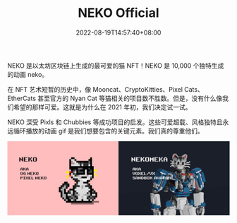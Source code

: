 ﻿---
title: "NEKO Official"
description: "NEKO 是以太坊区块链上生成的最可爱的猫 NFT！NEKO 是 10,000 个独特生成的动画 neko。"
date: 2022-08-19T14:57:40+08:00
lastmod: 2022-08-19T14:57:40+08:00
draft: false
authors: ["Simon"]
featuredImage: "neko-official.png"
tags: ["Collectibles","NEKO Official"]
categories: ["nfts"]
nfts: ["Collectibles"]
blockchain: "ETH"
website: "https://nekonft.io/"
twitter: "https://twitter.com/NekoNFT"
discord: "https://discord.com/invite/pj4SbG6gzK"
telegram: ""
github: ""
youtube: ""
twitch: ""
facebook: ""
instagram: ""
reddit: ""
medium: ""
steam: ""
gitbook: ""
googleplay: ""
appstore: ""
status: "Live"
weight: 
lightgallery: true
toc: true
pinned: false
recommend: false
recommend1: false
---
NEKO 是以太坊区块链上生成的最可爱的猫 NFT！NEKO 是 10,000 个独特生成的动画 neko。

在 NFT 艺术短暂的历史中，像 Mooncat、CryptoKitties、Pixel Cats、EtherCats 甚至官方的 Nyan Cat 等猫相关的项目数不胜数。但是，没有什么像我们希望的那样可爱。这就是为什么在 2021 年初，我们决定试一试。

NEKO 深受 Pixls 和 Chubbies 等成功项目的启发。这些可爱超载、风格独特且永远循环播放的动画 gif 是我们想要包含的关键元素。我们真的尊重他们。

![配图](1080896360.jpg)